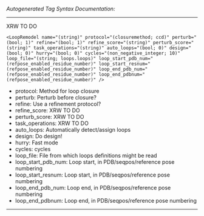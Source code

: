 _Autogenerated Tag Syntax Documentation:_

---
XRW TO DO

```
<LoopRemodel name="(string)" protocol="(closuremethod; ccd)" perturb="(bool; 1)" refine="(bool; 1)" refine_score="(string)" perturb_score="(string)" task_operations="(string)" auto_loops="(bool; 0)" design="(bool; 0)" hurry="(bool; 0)" cycles="(non_negative_integer; 10)" loop_file="(string; loops.loops)" loop_start_pdb_num="(refpose_enabled_residue_number)" loop_start_resnum="(refpose_enabled_residue_number)" loop_end_pdb_num="(refpose_enabled_residue_number)" loop_end_pdbnum="(refpose_enabled_residue_number)" />
```

-   protocol: Method for loop closure
-   perturb: Perturb before closure?
-   refine: Use a refinement protocol?
-   refine_score: XRW TO DO
-   perturb_score: XRW TO DO
-   task_operations: XRW TO DO
-   auto_loops: Automatically detect/assign loops
-   design: Do design!
-   hurry: Fast mode
-   cycles: cycles
-   loop_file: File from which loops definitions might be read
-   loop_start_pdb_num: Loop start, in PDB/seqpos/reference pose numbering
-   loop_start_resnum: Loop start, in PDB/seqpos/reference pose numbering
-   loop_end_pdb_num: Loop end, in PDB/seqpos/reference pose numbering
-   loop_end_pdbnum: Loop end, in PDB/seqpos/reference pose numbering

---
